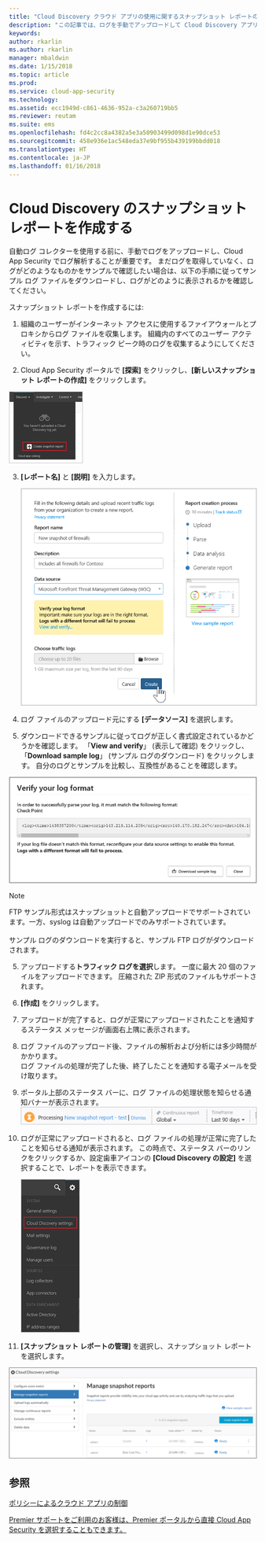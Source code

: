 ```yaml
---
title: "Cloud Discovery クラウド アプリの使用に関するスナップショット レポートの作成 | Microsoft ドキュメント"
description: "この記事では、ログを手動でアップロードして Cloud Discovery アプリのスナップショット レポートを作成する方法について説明します。"
keywords: 
author: rkarlin
ms.author: rkarlin
manager: mbaldwin
ms.date: 1/15/2018
ms.topic: article
ms.prod: 
ms.service: cloud-app-security
ms.technology: 
ms.assetid: ecc1949d-c861-4636-952a-c3a260719bb5
ms.reviewer: reutam
ms.suite: ems
ms.openlocfilehash: fd4c2cc8a4382a5e3a50903499d098d1e90dce53
ms.sourcegitcommit: 458e936e1ac548eda37e9bf955b439199bbdd018
ms.translationtype: HT
ms.contentlocale: ja-JP
ms.lasthandoff: 01/16/2018
---
```

# <a name="create-snapshot-cloud-discovery-reports"></a>Cloud Discovery のスナップショット レポートを作成する
自動ログ コレクターを使用する前に、手動でログをアップロードし、Cloud App Security でログ解析することが重要です。
まだログを取得していなく、ログがどのようなものかをサンプルで確認したい場合は、以下の手順に従ってサンプル ログ ファイルをダウンロードし、ログがどのように表示されるかを確認してください。


スナップショット レポートを作成するには:
  
1.  組織のユーザーがインターネット アクセスに使用するファイアウォールとプロキシからログ ファイルを収集します。 組織内のすべてのユーザー アクティビティを示す、トラフィック ピーク時のログを収集するようにしてください。  
  
2.  Cloud App Security ポータルで **[探索]** をクリックし、**[新しいスナップショット レポートの作成]** をクリックします。  
  
   ![新しいスナップショット レポートを作成する](./media/create-new-snapshot-report.png)
     
3.  **[レポート名]** と **[説明]** を入力します。
  
     ![新しいスナップショット レポート](./media/new-snapshot-report.png) 

4.  ログ ファイルのアップロード元にする **[データソース]** を選択します。  
  
5. ダウンロードできるサンプルに従ってログが正しく書式設定されているかどうかを確認します。 「**View and verify**」 (表示して確認) をクリックし、「**Download sample log**」 (サンプル ログのダウンロード) をクリックします。 自分のログとサンプルを比較し、互換性があることを確認します。 

 ![ログの書式を確認する](./media/cloud-discovery-snapshot-verify.png)  

  > [!NOTE]
  > FTP サンプル形式はスナップショットと自動アップロードでサポートされています。一方、syslog は自動アップロードでのみサポートされています。<br></br>
サンプル ログのダウンロードを実行すると、サンプル FTP ログがダウンロードされます。


5.  アップロードする**トラフィック ログを選択**します。 一度に最大 20 個のファイルをアップロードできます。 圧縮された ZIP 形式のファイルもサポートされます。  
  
6.  **[作成]** をクリックします。  

7.  アップロードが完了すると、ログが正常にアップロードされたことを通知するステータス メッセージが画面右上隅に表示されます。  
  
8.  ログ ファイルのアップロード後、ファイルの解析および分析には多少時間がかかります。  
ログ ファイルの処理が完了した後、終了したことを通知する電子メールを受け取ります。 
  
9. ポータル上部のステータス バーに、ログ ファイルの処理状態を知らせる通知バナーが表示されます。  
![ログ ファイル メニュー バーの処理](./media/processing-log-file-menu-bar.png) 
   
10. ログが正常にアップロードされると、ログ ファイルの処理が正常に完了したことを知らせる通知が表示されます。 この時点で、ステータス バーのリンクをクリックするか、設定歯車アイコンの **[Cloud Discovery の設定]** を選択することで、レポートを表示できます。   
  
     ![Discovery の [設定] タブ](./media/discovery-settings-tab.png)
11. **[スナップショット レポートの管理]** を選択し、スナップショット レポートを選択します。
 
![スナップショット レポートの管理](./media/snapshot-report-managment.png)

  
      
## <a name="see-also"></a>参照  
[ポリシーによるクラウド アプリの制御](control-cloud-apps-with-policies.md)   

[Premier サポートをご利用のお客様は、Premier ポータルから直接 Cloud App Security を選択することもできます。](https://premier.microsoft.com/)  
    
      
  